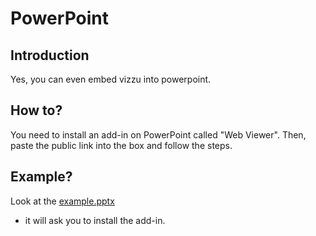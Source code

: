 # PowerPoint

## Introduction
Yes, you can even embed vizzu into powerpoint.

## How to?
You need to install an add-in on PowerPoint called "Web Viewer". 
Then, paste the public link into the box and follow the steps.

## Example?
Look at the 
<a href="https://github.com/sebastiandres/embedding_vizzu/raw/main/powerpoint/example.pptx" download>example.pptx</a>
  - it will ask you to install the add-in.